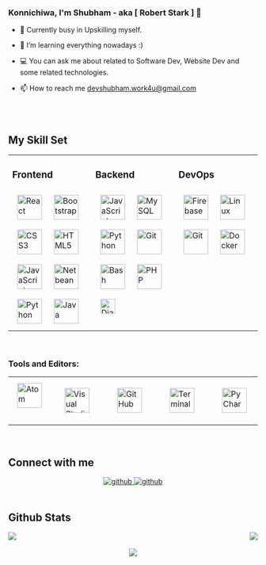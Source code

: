 ### Konnichiwa, I'm Shubham - aka [ Robert Stark ] 👋

- 🔭 Currently busy in Upskilling myself.
  
- 🌱 I’m learning everything nowadays :)
  
- 💻 You can ask me about related to Software Dev, Website Dev and some related technologies.
   
- 📫 How to reach me devshubham.work4u@gmail.com  
  


<br />
 
<br />

## My Skill Set  
<table><tr><td valign="top" width="30%">

### Frontend  
<div >  
<img style="margin: 10px" src="https://upload.wikimedia.org/wikipedia/commons/a/a7/React-icon.svg" alt="React" height="50" />  
<img style="margin: 10px" src="https://upload.wikimedia.org/wikipedia/commons/b/b2/Bootstrap_logo.svg" alt="Bootstrap" height="50" />  
<img style="margin: 10px" src="https://upload.wikimedia.org/wikipedia/commons/6/62/CSS3_logo.svg" alt="CSS3" height="50" />  
<img style="margin: 10px" src="https://upload.wikimedia.org/wikipedia/commons/8/82/Devicon-html5-plain.svg" alt="HTML5" height="50" />  
<img style="margin: 10px" src="https://upload.wikimedia.org/wikipedia/commons/9/99/Unofficial_JavaScript_logo_2.svg" alt="JavaScript" height="50" />  
<img style="margin: 10px" src="https://upload.wikimedia.org/wikipedia/commons/thumb/9/98/Apache_NetBeans_Logo.svg/888px-Apache_NetBeans_Logo.svg.png" alt="Netbeans" height="50" />  
<img style="margin: 10px" src="https://upload.wikimedia.org/wikipedia/commons/c/c3/Python-logo-notext.svg" alt="Python" height="50" /> 
<img style="margin: 10px" src="https://cdn.icon-icons.com/icons2/2108/PNG/512/java_icon_130901.png" alt="Java" height="50"/> 
</div>
</td>

<td valign="top" width="30%">
  
### Backend  
<div >  
<img style="margin: 10px" src="https://upload.wikimedia.org/wikipedia/commons/9/99/Unofficial_JavaScript_logo_2.svg" alt="JavaScript" height="50" />  
<img style="margin: 10px" src="https://www.vectorlogo.zone/logos/mysql/mysql-ar21.svg" alt="MySQL" height="50" />  
<img style="margin: 10px" src="https://upload.wikimedia.org/wikipedia/commons/c/c3/Python-logo-notext.svg" alt="Python" height="50" />  
<img style="margin: 10px" src="https://www.vectorlogo.zone/logos/git-scm/git-scm-icon.svg" alt="Git" height="50" />  
<img style="margin: 10px" src="https://www.vectorlogo.zone/logos/gnu_bash/gnu_bash-icon.svg" alt="Bash" height="50" />
<img style="margin: 10px" src="https://www.php.net//images/logos/new-php-logo.svg" alt="PHP" height="50" />  
<img style="margin: 10px" src="https://static.djangoproject.com/img/logos/django-logo-positive.png" alt="Django" height="30" />  
  
</div>
</td>

<td valign="top" width="30%">
  
### DevOps  
<div >  
<img style="margin: 10px" src="https://www.vectorlogo.zone/logos/firebase/firebase-icon.svg" alt="Firebase" height="50" />  
<img style="margin: 10px" src="https://upload.wikimedia.org/wikipedia/commons/4/4b/Kali_Linux_2.0_wordmark.svg" alt="Linux" height="50" />  
<img style="margin: 10px" src="https://www.vectorlogo.zone/logos/git-scm/git-scm-icon.svg" alt="Git" height="50" />  
<img style="margin: 10px" src="https://upload.wikimedia.org/wikipedia/commons/4/4e/Docker_%28container_engine%29_logo.svg" alt="Docker" height="50" />  
</div>
</td>
</tr>

</table>  

<br/> 

### Tools and Editors:
<table>
<tr>
  
<td valign="top" width="5%">
<div >  
<img style="margin: 10px" src="https://encrypted-tbn0.gstatic.com/images?q=tbn%3AANd9GcTNqpqyWlb2T-rKGhWyLAUdlMIRsov6dx7B0iqQbkUo3AUoTz2xac1r4mYiaDzDg7eYfxCQOYY1uzg5gE1X-_PGkBKoWVCG43-dwQ&usqp=CAU&ec=45707744" alt="Atom" height="50" />  
  </div>
  </td>

<td valign="top" width="5%">
<div>
<img style="margin: 20px" src="https://img.icons8.com/fluent/2x/visual-studio-code-2019.png" alt="Visual Studio Code" height="50" />  
 </div>
  </td>

<td valign="top" width="5%">  
<div>
<img style="margin: 20px" src="https://img.icons8.com/material-rounded/72/github.png" alt="GitHub" height="50" />
 </div>
  </td>
  
<td valign="top" width="5%"> 
  <div>
<img style="margin: 20px" src="https://upload.wikimedia.org/wikipedia/commons/9/96/Konsole_icon.svg" alt="Terminal" height="50" />
 </div>
  </td>

<td valign="top" width="5%">
<div>
<img style="margin: 20px" src="https://seeklogo.com/images/P/pycharm-logo-51B1427388-seeklogo.com.png" alt="PyCharm" height="50" />
 </div>
  </td>
  
</tr>
</table>  

<br/> 

## Connect with me  
<div align="center">

<a href="https://github.com/starkex" target="_blank">
<img src=https://img.shields.io/badge/github-%2324292e.svg?&style=for-the-badge&logo=github&logoColor=white alt=github style="margin-bottom: 5px;" />
</a>  
<a href="mailto:devshubham.work4u@gmail.com" target="_blank">
<img src=https://upload.wikimedia.org/wikipedia/commons/0/0b/Logo_Gmail_%282015-2020%29.svg?&style=for-the-badge&logo=github&logoColor=white alt=github style="margin-bottom: 5px;" />
</a>  
</div>  
  

<br/> 

## Github Stats  
<div style='justify-content:space-between;display:flex;flex-direction' >
<img src="https://github-readme-stats.vercel.app/api?username=starkex&theme=gruvbox&show_icons=true" align="center" />
<img src="https://github-readme-stats.vercel.app/api/top-langs/?username=starkex&layout=compact" align="center" />  
</div>
<br/>  

<div align="center">
<img src="https://komarev.com/ghpvc/?username=starkex&&style=flat-square" align="center" />
</div>  
<br />

[website]: https://devshubham.me
[twitter]: https://twitter.com/RobertS55592450?s=08
[instagram]: https://www.instagram.com/r3tro.shelby/


